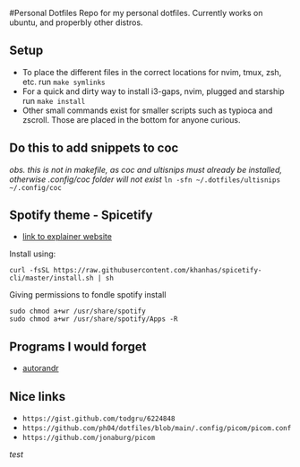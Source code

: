 #Personal Dotfiles
Repo for my personal dotfiles.
Currently works on ubuntu, and properbly other distros.

## **Setup**
- To place the different files in the correct locations for nvim, tmux, zsh, etc. run `make symlinks`
- For a quick and dirty way to install i3-gaps, nvim, plugged and starship run `make install`
- Other small commands exist for smaller scripts such as typioca and zscroll. Those are placed in the bottom for anyone curious.

## Do this to add snippets to coc
*obs. this is not in makefile, as coc and ultisnips must already be installed, otherwise .config/coc folder will not exist*
`ln -sfn ~/.dotfiles/ultisnips ~/.config/coc`

## Spotify theme - Spicetify
- [link to explainer website](https://www.omgubuntu.co.uk/2022/01/spicetify-change-spotify-app-theme)

Install using:
```
curl -fsSL https://raw.githubusercontent.com/khanhas/spicetify-cli/master/install.sh | sh
```

Giving permissions to fondle spotify install
```
sudo chmod a+wr /usr/share/spotify
sudo chmod a+wr /usr/share/spotify/Apps -R
```

## Programs I would forget
- [autorandr](https://github.com/phillipberndt/autorandr)

## Nice links
- `https://gist.github.com/todgru/6224848`
- `https://github.com/ph04/dotfiles/blob/main/.config/picom/picom.conf`
- `https://github.com/jonaburg/picom`

*test*

